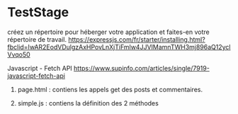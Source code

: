 # TestStage


créez un répertoire pour héberger votre application et faites-en votre répertoire de travail.
https://expressjs.com/fr/starter/installing.html?fbclid=IwAR2EodVDulgzAxHPovLnXjTiFmlw4JJVIMamnTWH3mj896aQ12yclVvqo50




Javascript - Fetch API
https://www.supinfo.com/articles/single/7919-javascript-fetch-api




1. page.html : contiens les appels get des posts et commentaires.

2. simple.js : contiens la définition des 2 méthodes

